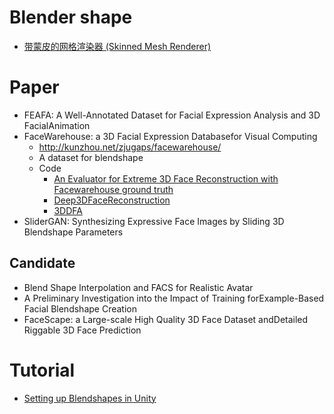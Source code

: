 # Blender shape

- [带蒙皮的网格渲染器 (Skinned Mesh Renderer)](https://docs.unity3d.com/cn/current/Manual/class-SkinnedMeshRenderer.html)

# Paper

- FEAFA: A Well-Annotated Dataset for Facial Expression Analysis and 3D FacialAnimation 
- FaceWarehouse: a 3D Facial Expression Databasefor Visual Computing
    - http://kunzhou.net/zjugaps/facewarehouse/
    - A dataset for blendshape
    - Code
      - [An Evaluator for Extreme 3D Face Reconstruction with Facewarehouse ground truth](https://github.com/FrancescoGradi/extreme_3d_faces_evaluator) 
      - [Deep3DFaceReconstruction](https://github.com/microsoft/Deep3DFaceReconstruction)
      - [3DDFA](https://github.com/cleardusk/3DDFA)
- SliderGAN: Synthesizing Expressive Face Images by Sliding 3D Blendshape Parameters 

## Candidate
- Blend Shape Interpolation and FACS for Realistic Avatar
- A Preliminary Investigation into the Impact of Training forExample-Based Facial Blendshape Creation
- FaceScape: a Large-scale High Quality 3D Face Dataset andDetailed Riggable 3D Face Prediction

# Tutorial 
- [Setting up Blendshapes in Unity](https://learn.unity.com/tutorial/setting-up-blendshapes-in-unity)